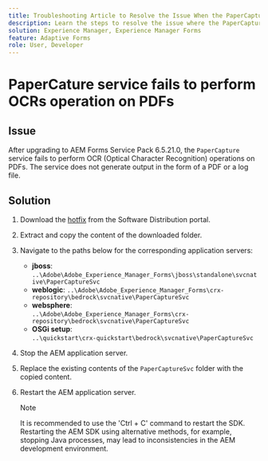 ```yaml
---
title: Troubleshooting Article to Resolve the Issue When the PaperCapture Service Fails to Perform OCR (Optical Character Recognition) Operations on PDFs.
description: Learn the steps to resolve the issue where the PaperCapture service fails to perform OCR (Optical Character Recognition) operations on PDFs.
solution: Experience Manager, Experience Manager Forms
feature: Adaptive Forms
role: User, Developer
---
```


# PaperCature service fails to perform OCRs operation on PDFs

## Issue

After upgrading to AEM Forms Service Pack 6.5.21.0, the `PaperCapture` service fails to perform OCR (Optical Character Recognition) operations on PDFs. The service does not generate output in the form of a PDF or a log file.

## Solution 

1. Download the [hotfix](https://nam04.safelinks.protection.outlook.com/?url=https%3A%2F%2Fexperience.adobe.com%2F%23%2Fdownloads%2Fcontent%2Fsoftware-distribution%2Fen%2Faem.html%3Fpackage%3D%2Fcontent%2Fsoftware-distribution%2Fen%2Fdetails.html%2Fcontent%2Fdam%2Faem%2Fpublic%2Fadobe%2Fpackages%2Fcq650%2Fhotfix%2FPaperCaptureSvc.zip&data=05%7C02%7Cruchitas%40adobe.com%7Cf50f80aab6994875271a08dc91f2f137%7Cfa7b1b5a7b34438794aed2c178decee1%7C0%7C0%7C638545719814675925%7CUnknown%7CTWFpbGZsb3d8eyJWIjoiMC4wLjAwMDAiLCJQIjoiV2luMzIiLCJBTiI6Ik1haWwiLCJXVCI6Mn0%3D%7C0%7C%7C%7C&sdata=9pTrMfiMD%2B5kQezxsZwTdOmaaktxURR99d7f6wHr%2FWQ%3D&reserved=0) from the Software Distribution portal. 
2. Extract and copy the content of the downloaded folder.
3. Navigate to the paths below for the corresponding application servers:
    * **jboss**: 
  `..\Adobe\Adobe_Experience_Manager_Forms\jboss\standalone\svcnative\PaperCaptureSvc`
    * **weblogic**: 
    `..\Adobe\Adobe_Experience_Manager_Forms\crx-repository\bedrock\svcnative\PaperCaptureSvc`
    * **websphere**:      
    `..\Adobe\Adobe_Experience_Manager_Forms\crx-repository\bedrock\svcnative\PaperCaptureSvc`
    * **OSGi setup**:  
    `..\quickstart\crx-quickstart\bedrock\svcnative\PaperCaptureSvc`
1. Stop the AEM application server.
2. Replace the existing contents of the `PaperCaptureSvc` folder with the copied content.
3. Restart the AEM application server.

    >[!NOTE]
    >
    > It is recommended to use the 'Ctrl + C' command to restart the SDK. Restarting the AEM SDK using alternative methods, for example, stopping Java processes, may lead to inconsistencies in the AEM development environment.

